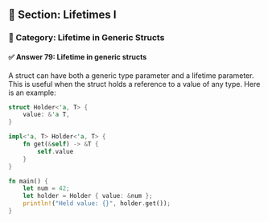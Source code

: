 ## 📘 Section: Lifetimes I  
### 🔹 Category: Lifetime in Generic Structs  
#### ✅ Answer 79: Lifetime in generic structs

A struct can have both a generic type parameter and a lifetime parameter. This is useful when the struct holds a reference to a value of any type. Here is an example:

```rust
struct Holder<'a, T> {
    value: &'a T,
}

impl<'a, T> Holder<'a, T> {
    fn get(&self) -> &T {
        self.value
    }
}

fn main() {
    let num = 42;
    let holder = Holder { value: &num };
    println!("Held value: {}", holder.get());
}
```
